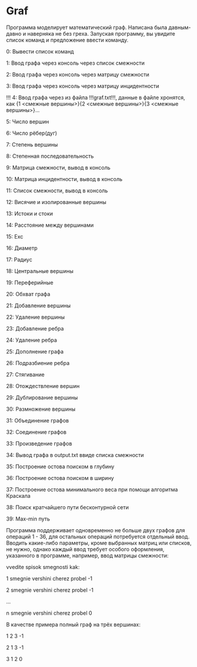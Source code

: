 # Graf
Программа моделирует математический граф. Написана была давным-давно и наверняка не без греха.
Запуская программу, вы увидите список команд и предложение ввести команду.

0: Вывести список команд

1: Ввод графа через консоль через список смежности

2: Ввод графа через консоль через матрицу смежности

3: Ввод графа через консоль через матрицу инцидентности

!!! 4: Ввод графа через из файла !!!graf.txt!!!, данные в файле хронятся, как {1 <смежные вершины>}{2 <смежные вершины>}{3 <смежные вершины>}...

5: Число вершин

6: Число рёбер(дуг)

7: Степень вершины

8: Степенная последовательность

9: Матрица смежности, вывод в консоль

10: Матрица инцидентности, вывод в консоль

11: Список смежности, вывод в консоль

12: Висячие и изолированные вершины

13: Истоки и стоки

14: Расстояние между вершинами

15: Ехс

16: Диаметр

17: Радиус

18: Центральные вершины

19: Переферийные

20: Обхват графа

21: Добавление вершины

22: Удаление вершины

23: Добавление ребра

24: Удаление ребра

25: Дополнение графа

26: Подразбиение ребра

27: Стягивание 

28: Отождествление вершин

29: Дублирование вершины

30: Размножение вершины

31: Объединение графов

32: Соединение графов

33: Произведение графов

34: Вывод графа в output.txt ввиде списка смежности

35: Построение остова поиском в глубину

36: Построение остова поиском в ширину

37: Построение остова минимального веса при помощи алгоритма Краскала

38: Поиск кратчайшего пути бесконтурной сети

39: Max-min путь


Программа поддерживает одновременно не больше двух графов для операций 1 - 36, для остальных операций потребуется отдельный ввод. Вводить какие-либо параметры,
кроме выбранных матриц или списков, не нужно, однако каждый ввод требует особого оформления, указанного в программе, например, ввод матрицы смежности:


vvedite spisok smegnosti kak:

1 smegnie vershini cherez probel -1
  
2 smegnie vershini cherez probel -1
  
...
  
n smegnie vershini cherez probel 0
  

В качестве примера полный граф на трёх вершинах:
  
1 2 3 -1
  
2 1 3 -1
  
3 1 2 0
  
